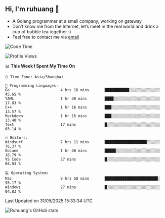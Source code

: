 ## Hi, I'm ruhuang 👋

- A Golang programmer at a small company, working on gateway
- Don’t know me from the Internet, let’s meet in the real world and drink a cup of bubble tea together :)
- Feel free to contact me via [email](mailto:ruhuang2001@gmail.com)
<!--START_SECTION:waka-->
![Code Time](http://img.shields.io/badge/Code%20Time-536%20hrs%2011%20mins-blue)

![Profile Views](http://img.shields.io/badge/Profile%20Views-0-blue)

📊 **This Week I Spent My Time On** 

```text
🕑︎ Time Zone: Asia/Shanghai

💬 Programming Languages: 
Go                       4 hrs 18 mins       ███████████░░░░░░░░░░░░░░   45.65 % 
YAML                     1 hr 40 mins        ████░░░░░░░░░░░░░░░░░░░░░   17.83 % 
C++                      1 hr 16 mins        ███░░░░░░░░░░░░░░░░░░░░░░   13.57 % 
Markdown                 1 hr 15 mins        ███░░░░░░░░░░░░░░░░░░░░░░   13.40 % 
Text                     17 mins             █░░░░░░░░░░░░░░░░░░░░░░░░   03.14 % 

🔥 Editors: 
Windsurf                 7 hrs 11 mins       ███████████████████░░░░░░   76.37 % 
GoLand                   1 hr 46 mins        █████░░░░░░░░░░░░░░░░░░░░   18.79 % 
VS Code                  27 mins             █░░░░░░░░░░░░░░░░░░░░░░░░   04.83 % 

💻 Operating System: 
Mac                      8 hrs 58 mins       ████████████████████████░   95.17 % 
Windows                  27 mins             █░░░░░░░░░░░░░░░░░░░░░░░░   04.83 % 
```


 Last Updated on 31/05/2025 15:33:34 UTC
<!--END_SECTION:waka-->

![Ruhuang's GitHub stats](https://github-readme-stats.vercel.app/api?username=ruhuang2001&count_private=true&hide_title=true&show_icons=true&theme=vue)

